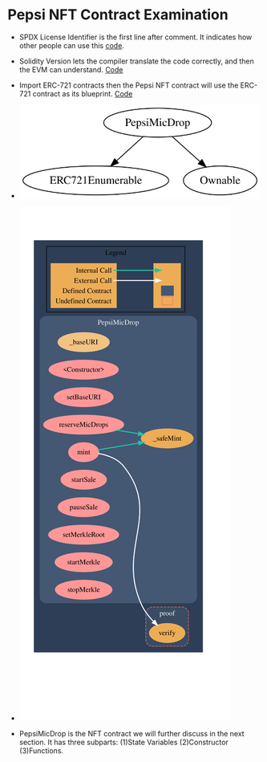 # Pepsi NFT Contract Examination

* SPDX License Identifier is the first line after comment. It indicates how other people can use this [code](https://github.com/ErdemOzgen/Solidity-Learning-Archive/blob/03ebac2dd7d04cc1d87e78aae1869b0eb60d3209/BooksAndCodes/NFTContractExamples/PepsiNFTExamination.sol#L36).

* Solidity Version lets the compiler translate the code correctly, and then the EVM can understand. [Code](https://github.com/ErdemOzgen/Solidity-Learning-Archive/blob/03ebac2dd7d04cc1d87e78aae1869b0eb60d3209/BooksAndCodes/NFTContractExamples/PepsiNFTExamination.sol#L37)

* Import ERC-721 contracts then the Pepsi NFT contract will use the ERC-721 contract as its blueprint. [Code](https://github.com/ErdemOzgen/Solidity-Learning-Archive/blob/03ebac2dd7d04cc1d87e78aae1869b0eb60d3209/BooksAndCodes/NFTContractExamples/PepsiNFTExamination.sol#L39)

* ![inheritance](inheritance.svg)

* ![callGraph](callGraph.svg)
* PepsiMicDrop is the NFT contract we will further discuss in the next section. It has three subparts: (1)State Variables (2)Constructor (3)Functions.